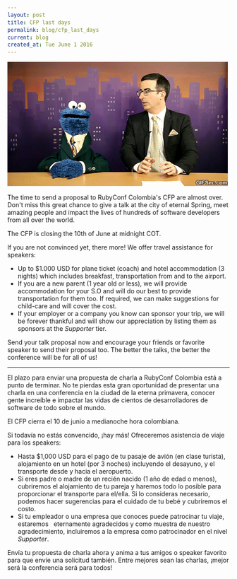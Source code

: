 ```yaml
---
layout: post
title: CFP last days
permalink: blog/cfp_last_days
current: blog
created_at: Tue June 1 2016
---
```


![Brillian idea](/img/blog/cfp-last-days.gif)

The time to send a proposal to RubyConf Colombia's CFP are almost over. Don't
miss this great chance to give a talk at the city of eternal Spring, meet
amazing people and impact the lives of hundreds of software developers from all
over the world.

The CFP is closing the 10th of June at midnight COT.

If you are not convinced yet, there more! We offer travel assistance for
speakers:

* Up to $1.000 USD for plane ticket (coach) and hotel accommodation (3 nights)
  which includes breakfast, transportation from and to the airport.
* If you are a new parent (1 year old or less), we will provide accommodation
  for your S.O and will do our best to provide transportation for them too. If
required, we can make suggestions for child-care and will cover the cost.
* If your employer or a company you know can sponsor your trip, we will be
  forever thankful and will show our appreciation by listing them as sponsors at
the _Supporter_ tier.

Send your talk proposal now and encourage your friends or favorite speaker to
send their proposal too. The better the talks, the better the conference will be
for all of us!

* * *

El plazo para enviar una propuesta de charla a RubyConf Colombia está a punto de
terminar. No te pierdas esta gran oportunidad de presentar una charla en una
conferencia en la ciudad de la eterna primavera, conocer gente increíble e
impactar las vidas de cientos de desarrolladores de software de todo sobre el
mundo.

El CFP cierra el 10 de junio a medianoche hora colombiana.

Si todavía no estás convencido, ¡hay más! Ofreceremos asistencia de viaje para
los speakers:

* Hasta $1,000 USD para el pago de tu pasaje de avión (en clase turista),
  alojamiento en un hotel (por 3 noches) incluyendo el desayuno, y el transporte
  desde y hacia el aeropuerto.
* Si eres padre o madre de un recién nacido (1 año de edad o menos), cubriremos
  el alojamiento de tu pareja y haremos todo lo posible para proporcionar el
  transporte para el/ella. Si lo consideras necesario, podemos hacer sugerencias
  para el cuidado de tu bebé y cubriremos el costo.
* Si tu empleador o una empresa que conoces puede patrocinar tu viaje, estaremos
  eternamente agradecidos y como muestra de nuestro agradecimiento, incluiremos
  a la empresa como patrocinador en el nivel _Supporter_.

Envía tu propuesta de charla ahora y anima a tus amigos o speaker favorito para
que envíe una solicitud también. Entre mejores sean las charlas, ¡mejor será la
conferencia será para todos!
